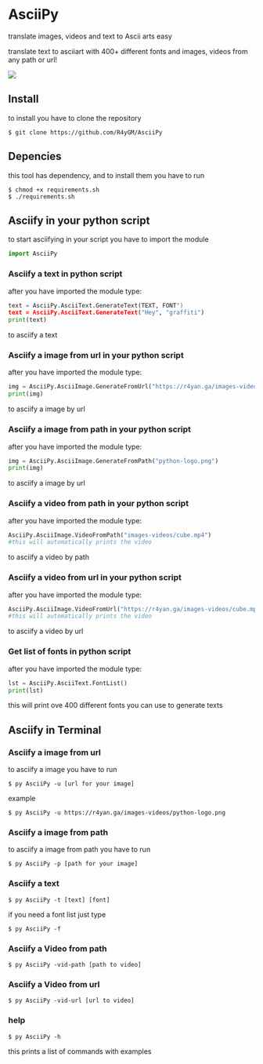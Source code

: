 # AsciiPy
translate images, videos and text to Ascii arts easy

translate text to asciiart with 400+ different fonts and images, videos from any path or url!

![](https://media.giphy.com/media/WrJ7YDJhx8J5KjYmwM/giphy.gif)
## Install
to install you have to clone the repository
```shell
$ git clone https://github.com/R4yGM/AsciiPy
```
## Depencies
this tool has dependency, and to install them you have to run 
```shell
$ chmod +x requirements.sh
$ ./requirements.sh
```
## Asciify in your python script
to start asciifying in your script you have to import the module
```python
import AsciiPy
```
### Asciify a text in python script
after you have imported the module type:
```python
text = AsciiPy.AsciiText.GenerateText(TEXT, FONT")
text = AsciiPy.AsciiText.GenerateText("Hey", "graffiti")
print(text)
```
to asciify a text
### Asciify a image from url in your python script
after you have imported the module type:
```python
img = AsciiPy.AsciiImage.GenerateFromUrl("https://r4yan.ga/images-videos/python-logo.png")
print(img)
```
to asciify a image by url
### Asciify a image from path in your python script
after you have imported the module type:
```python
img = AsciiPy.AsciiImage.GenerateFromPath("python-logo.png")
print(img)
```
to asciify a image by url
### Asciify a video from path in your python script
after you have imported the module type:
```python
AsciiPy.AsciiImage.VideoFromPath("images-videos/cube.mp4")
#this will automatically prints the video
```
to asciify a video by path
### Asciify a video from url in your python script
after you have imported the module type:
```python
AsciiPy.AsciiImage.VideoFromUrl("https://r4yan.ga/images-videos/cube.mp4")
#this will automatically prints the video
```
to asciify a video by url
### Get list of fonts in python script
after you have imported the module type:
```python
lst = AsciiPy.AsciiText.FontList()
print(lst)
```
this will print ove 400 different fonts you can use to generate texts
## Asciify in Terminal

### Asciify a image from url
to asciify a image you have to run
```shell
$ py AsciiPy -u [url for your image]
```
example 
```shell
$ py AsciiPy -u https://r4yan.ga/images-videos/python-logo.png
```
### Asciify a image from path
to asciify a image from path you have to run
```shell
$ py AsciiPy -p [path for your image]
```
### Asciify a text
```shell
$ py AsciiPy -t [text] [font]
```
if you need a font list just type
```shell
$ py AsciiPy -f
```
### Asciify a Video from path
```shell
$ py AsciiPy -vid-path [path to video]
```
### Asciify a Video from url
```shell
$ py AsciiPy -vid-url [url to video]
```
### help
```shell
$ py AsciiPy -h
```
this prints a list of commands with examples
